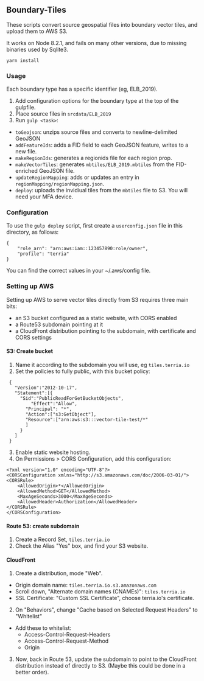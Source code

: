 ## Boundary-Tiles

These scripts convert source geospatial files into boundary vector tiles, and upload them to AWS S3.

It works on Node 8.2.1, and fails on many other versions, due to missing binaries used by Sqlite3.


```
yarn install
```

### Usage

Each boundary type has a specific identifier (eg, ELB_2019).

1. Add configuration options for the boundary type at the top of the gulpfile.
2. Place source files in `srcdata/ELB_2019`
3. Run `gulp <task>`:

* `toGeojson`: unzips source files and converts to newline-delimited GeoJSON
* `addFeatureIds`: adds a FID field to each GeoJSON feature, writes to a new file.
* `makeRegionIds`: generates a regionids file for each region prop.
* `makeVectorTiles`: generates `mbtiles/ELB_2019.mbtiles` from the FID-enriched GeoJSON file.
* `updateRegionMapping`: adds or updates an entry in `regionMapping/regionMapping.json`.
* `deploy`: uploads the invidiual tiles from the `mbtiles` file to S3. You will need your MFA device.

### Configuration

To use the `gulp deploy` script, first create a `userconfig.json` file in this directory, as follows:

```
{
    "role_arn": "arn:aws:iam::123457890:role/owner",
    "profile": "terria"
}
```

You can find the correct values in your ~/.aws/config file.


### Setting up AWS

Setting up AWS to serve vector tiles directly from S3 requires three main bits: 

* an S3 bucket configured as a static website, with CORS enabled
* a Route53 subdomain pointing at it
* a CloudFront distribution pointing to the subdomain, with certificate and CORS settings


#### S3: Create bucket

1. Name it according to the subdomain you will use, eg `tiles.terria.io`
2. Set the policies to fully public, with this bucket policy:

```
 {
   "Version":"2012-10-17",
   "Statement":[{
     "Sid":"PublicReadForGetBucketObjects",
         "Effect":"Allow",
       "Principal": "*",
       "Action":["s3:GetObject"],
       "Resource":["arn:aws:s3:::vector-tile-test/*"
       ]
     }
   ]
 }
```

3. Enable static website hosting.
4. On Permissions > CORS Configuration, add this configuration:

```
<?xml version="1.0" encoding="UTF-8"?>
<CORSConfiguration xmlns="http://s3.amazonaws.com/doc/2006-03-01/">
<CORSRule>
    <AllowedOrigin>*</AllowedOrigin>
    <AllowedMethod>GET</AllowedMethod>
    <MaxAgeSeconds>3000</MaxAgeSeconds>
    <AllowedHeader>Authorization</AllowedHeader>
</CORSRule>
</CORSConfiguration>
```

#### Route 53: create subdomain

1. Create a Record Set, `tiles.terria.io`
2. Check the Alias "Yes" box, and find your S3 website.

#### CloudFront

1. Create a distribution, mode "Web".
  *  Origin domain name: `tiles.terria.io.s3.amazonaws.com`
  * Scroll down, "Alternate domain names (CNAMEs)": `tiles.terria.io`
  * SSL Certificate: "Custom SSL Certificate", choose terria.io's certificate.
2. On "Behaviors", change "Cache based on Selected Request Headers" to "Whitelist"
  * Add these to whitelist:
    - Access-Control-Request-Headers
    - Access-Control-Request-Method
    - Origin
3. Now, back in Route 53, update the subdomain to point to the CloudFront distribution instead of directly to S3. (Maybe this could be done in a better order).